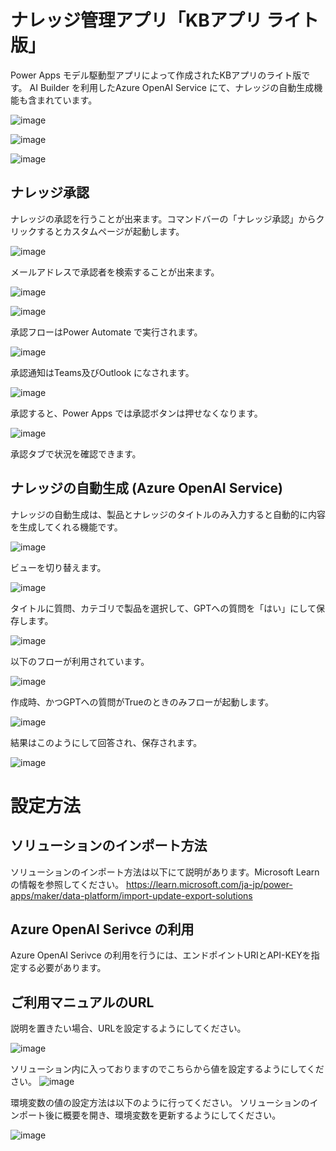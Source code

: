 # ナレッジ管理アプリ「KBアプリ ライト版」
Power Apps モデル駆動型アプリによって作成されたKBアプリのライト版です。
AI Builder を利用したAzure OpenAI Service にて、ナレッジの自動生成機能も含まれています。


![image](https://github.com/geekfujiwara/KBAppLite/assets/96101315/d309749e-8f3f-43e8-8f8d-df49cf0f4f86)

![image](https://github.com/geekfujiwara/KBAppLite/assets/96101315/93ace82f-3703-418f-a9ca-00bd5c88850e)

![image](https://github.com/geekfujiwara/KBAppLite/assets/96101315/b2da70b1-4a52-40ad-9300-dc6835acc4e7)

## ナレッジ承認
ナレッジの承認を行うことが出来ます。コマンドバーの「ナレッジ承認」からクリックするとカスタムページが起動します。

![image](https://github.com/geekfujiwara/KBAppLite/assets/96101315/db43c44a-c658-4307-b1ce-97a1c29ea82a)

メールアドレスで承認者を検索することが出来ます。

![image](https://github.com/geekfujiwara/KBAppLite/assets/96101315/8b7865b0-022b-4e00-a6f1-9247d1e39e85)


![image](https://github.com/geekfujiwara/KBAppLite/assets/96101315/eae9cbc5-73ef-4366-9c94-c98716ae3ef6)

承認フローはPower Automate で実行されます。

![image](https://github.com/geekfujiwara/KBAppLite/assets/96101315/6022b7ff-2c19-437a-b8bd-18a1c88fffb3)


承認通知はTeams及びOutlook になされます。

![image](https://github.com/geekfujiwara/KBAppLite/assets/96101315/9f334001-426f-4ad4-ae0e-b0d0c0502524)

承認すると、Power Apps では承認ボタンは押せなくなります。

![image](https://github.com/geekfujiwara/KBAppLite/assets/96101315/8371b4de-0887-4c1d-b0e0-f6bc33434eee)

承認タブで状況を確認できます。


## ナレッジの自動生成 (Azure OpenAI Service)
ナレッジの自動生成は、製品とナレッジのタイトルのみ入力すると自動的に内容を生成してくれる機能です。

![image](https://github.com/geekfujiwara/KBAppLite/assets/96101315/af4c863b-785c-44d0-b402-e72e66f25e6d)

ビューを切り替えます。

![image](https://github.com/geekfujiwara/KBAppLite/assets/96101315/e07493cc-0723-4051-8f57-b167f4c2cc1a)

タイトルに質問、カテゴリで製品を選択して、GPTへの質問を「はい」にして保存します。

![image](https://github.com/geekfujiwara/KBAppLite/assets/96101315/c62a5f5e-d51c-47c8-b7e5-24f6cc370215)


以下のフローが利用されています。

![image](https://github.com/geekfujiwara/KBAppLite/assets/96101315/f3f4fa51-cace-463b-92f4-6c4c0a1aebf2)


作成時、かつGPTへの質問がTrueのときのみフローが起動します。

![image](https://github.com/geekfujiwara/KBAppLite/assets/96101315/98489ac2-f445-45c9-8e33-0f1dbd9cc702)


結果はこのようにして回答され、保存されます。

![image](https://github.com/geekfujiwara/KBAppLite/assets/96101315/7465b484-6e3e-41e0-ad98-5753a4cf2504)


# 設定方法
## ソリューションのインポート方法
ソリューションのインポート方法は以下にて説明があります。Microsoft Learnの情報を参照してください。
https://learn.microsoft.com/ja-jp/power-apps/maker/data-platform/import-update-export-solutions

## Azure OpenAI Serivce の利用
Azure OpenAI Serivce の利用を行うには、エンドポイントURIとAPI-KEYを指定する必要があります。

## ご利用マニュアルのURL
説明を置きたい場合、URLを設定するようにしてください。

![image](https://github.com/geekfujiwara/KBAppLite/assets/96101315/b7e06a3c-addd-42fc-b247-ed847f30ab66)


ソリューション内に入っておりますのでこちらから値を設定するようにしてください。
![image](https://github.com/geekfujiwara/KBAppLite/assets/96101315/4a52713e-d611-4d4a-9591-88147a1358a9)

環境変数の値の設定方法は以下のように行ってください。
ソリューションのインポート後に概要を開き、環境変数を更新するようにしてください。

![image](https://github.com/geekfujiwara/KBAppLite/assets/96101315/ef01c616-22ed-424e-bc3b-400c9d9406a9)

